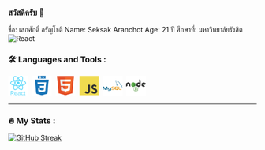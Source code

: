 ### สวัสดีครับ 👋
ชื่อ: เสกศักดิ์ อรัญโชติ 
Name: Seksak Aranchot
Age: 21 ปี
ศึกษาที่: มหาวิทยาลัยรังสิต   <img src="[https://github.com/devicons/devicon/blob/master/icons/react/react-original-wordmark.svg](https://w7.pngwing.com/pngs/496/698/png-transparent-rangsit-university-rangsit-thailand-mahidol-university-naresuan-university-thammasat-university-oriental-text-people-symmetry.png)" title="React" alt="React" width="40" height="40"/>&nbsp;
### :hammer_and_wrench: Languages and Tools :
<div>
  <img src="https://github.com/devicons/devicon/blob/master/icons/react/react-original-wordmark.svg" title="React" alt="React" width="40" height="40"/>&nbsp;
  <img src="https://github.com/devicons/devicon/blob/master/icons/css3/css3-plain-wordmark.svg"  title="CSS3" alt="CSS" width="40" height="40"/>&nbsp;
  <img src="https://github.com/devicons/devicon/blob/master/icons/html5/html5-original.svg" title="HTML5" alt="HTML" width="40" height="40"/>&nbsp;
  <img src="https://github.com/devicons/devicon/blob/master/icons/javascript/javascript-original.svg" title="JavaScript" alt="JavaScript" width="40" height="40"/>&nbsp;
  <img src="https://github.com/devicons/devicon/blob/master/icons/mysql/mysql-original-wordmark.svg" title="MySQL"  alt="MySQL" width="40" height="40"/>&nbsp;
  <img src="https://github.com/devicons/devicon/blob/master/icons/nodejs/nodejs-original-wordmark.svg" title="NodeJS" alt="NodeJS" width="40" height="40"/>&nbsp;
</div>

---

### :fire: My Stats :
[![GitHub Streak](http://github-readme-streak-stats.herokuapp.com?user=BKKStudio&theme=dark&background=000000)](https://git.io/streak-stats)
